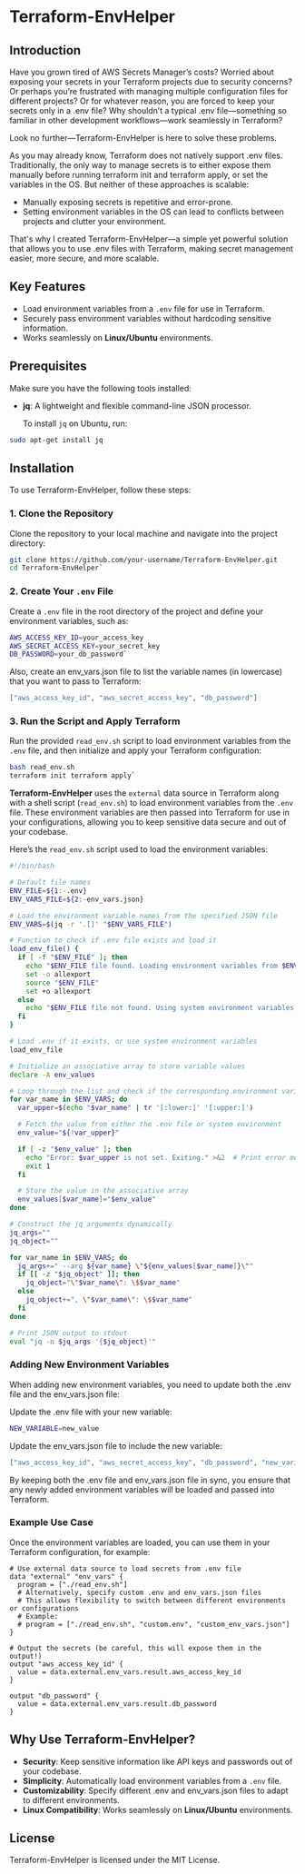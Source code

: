 # Terraform-EnvHelper

## Introduction

Have you grown tired of AWS Secrets Manager’s costs? Worried about exposing your secrets in your Terraform projects due to security concerns? Or perhaps you’re frustrated with managing multiple configuration files for different projects? Or for whatever reason, you are forced to keep your secrets only in a .env file? Why shouldn’t a typical .env file—something so familiar in other development workflows—work seamlessly in Terraform?

Look no further—Terraform-EnvHelper is here to solve these problems.

As you may already know, Terraform does not natively support .env files. Traditionally, the only way to manage secrets is to either expose them manually before running terraform init and terraform apply, or set the variables in the OS. But neither of these approaches is scalable:

- Manually exposing secrets is repetitive and error-prone.
- Setting environment variables in the OS can lead to conflicts between projects and clutter your environment.

That's why I created Terraform-EnvHelper—a simple yet powerful solution that allows you to use .env files with Terraform, making secret management easier, more secure, and more scalable.

## Key Features

- Load environment variables from a `.env` file for use in Terraform.
- Securely pass environment variables without hardcoding sensitive information.
- Works seamlessly on **Linux/Ubuntu** environments.

## Prerequisites

Make sure you have the following tools installed:

- **jq**: A lightweight and flexible command-line JSON processor.

  To install `jq` on Ubuntu, run:

```bash
sudo apt-get install jq
```

## Installation

To use Terraform-EnvHelper, follow these steps:

### 1. Clone the Repository

Clone the repository to your local machine and navigate into the project directory:

```bash
git clone https://github.com/your-username/Terraform-EnvHelper.git
cd Terraform-EnvHelper`
```

### 2. Create Your `.env` File

Create a `.env` file in the root directory of the project and define your environment variables, such as:

```bash
AWS_ACCESS_KEY_ID=your_access_key
AWS_SECRET_ACCESS_KEY=your_secret_key
DB_PASSWORD=your_db_password`
```

Also, create an env_vars.json file to list the variable names (in lowercase) that you want to pass to Terraform:

```json
["aws_access_key_id", "aws_secret_access_key", "db_password"]
```

### 3. Run the Script and Apply Terraform

Run the provided `read_env.sh` script to load environment variables from the `.env` file, and then initialize and apply your Terraform configuration:

```bash
bash read_env.sh
terraform init terraform apply`
```

**Terraform-EnvHelper** uses the `external` data source in Terraform along with a shell script (`read_env.sh`) to load environment variables from the `.env` file. These environment variables are then passed into Terraform for use in your configurations, allowing you to keep sensitive data secure and out of your codebase.

Here’s the `read_env.sh` script used to load the environment variables:

```bash
#!/bin/bash

# Default file names
ENV_FILE=${1:-.env}
ENV_VARS_FILE=${2:-env_vars.json}

# Load the environment variable names from the specified JSON file
ENV_VARS=$(jq -r '.[]' "$ENV_VARS_FILE")

# Function to check if .env file exists and load it
load_env_file() {
  if [ -f "$ENV_FILE" ]; then
    echo "$ENV_FILE file found. Loading environment variables from $ENV_FILE." >&2  # Print debug message to stderr
    set -o allexport
    source "$ENV_FILE"
    set +o allexport
  else
    echo "$ENV_FILE file not found. Using system environment variables." >&2  # Print debug message to stderr
  fi
}

# Load .env if it exists, or use system environment variables
load_env_file

# Initialize an associative array to store variable values
declare -A env_values

# Loop through the list and check if the corresponding environment variables are set
for var_name in $ENV_VARS; do
  var_upper=$(echo "$var_name" | tr '[:lower:]' '[:upper:]')

  # Fetch the value from either the .env file or system environment
  env_value="${!var_upper}"

  if [ -z "$env_value" ]; then
    echo "Error: $var_upper is not set. Exiting." >&2  # Print error message to stderr
    exit 1
  fi

  # Store the value in the associative array
  env_values[$var_name]="$env_value"
done

# Construct the jq arguments dynamically
jq_args=""
jq_object=""

for var_name in $ENV_VARS; do
  jq_args+=" --arg ${var_name} \"${env_values[$var_name]}\""
  if [[ -z "$jq_object" ]]; then
    jq_object="\"$var_name\": \$$var_name"
  else
    jq_object+=", \"$var_name\": \$$var_name"
  fi
done

# Print JSON output to stdout
eval "jq -n $jq_args '{$jq_object}'"


```

### Adding New Environment Variables

When adding new environment variables, you need to update both the .env file and the env_vars.json file:

Update the .env file with your new variable:

```bash
NEW_VARIABLE=new_value
```

Update the env_vars.json file to include the new variable:

```json
["aws_access_key_id", "aws_secret_access_key", "db_password", "new_variable"]
```

By keeping both the .env file and env_vars.json file in sync, you ensure that any newly added environment variables will be loaded and passed into Terraform.

### Example Use Case

Once the environment variables are loaded, you can use them in your Terraform configuration, for example:

```hcl
# Use external data source to load secrets from .env file
data "external" "env_vars" {
  program = ["./read_env.sh"]
  # Alternatively, specify custom .env and env_vars.json files
  # This allows flexibility to switch between different environments or configurations
  # Example:
  # program = ["./read_env.sh", "custom.env", "custom_env_vars.json"]
}

# Output the secrets (be careful, this will expose them in the output!)
output "aws_access_key_id" {
  value = data.external.env_vars.result.aws_access_key_id
}

output "db_password" {
  value = data.external.env_vars.result.db_password
}

```

## Why Use Terraform-EnvHelper?

- **Security**: Keep sensitive information like API keys and passwords out of your codebase.
- **Simplicity**: Automatically load environment variables from a `.env` file.
- **Customizability**: Specify different .env and env_vars.json files to adapt to different environments.
- **Linux Compatibility**: Works seamlessly on **Linux/Ubuntu** environments.

## License

Terraform-EnvHelper is licensed under the MIT License.
